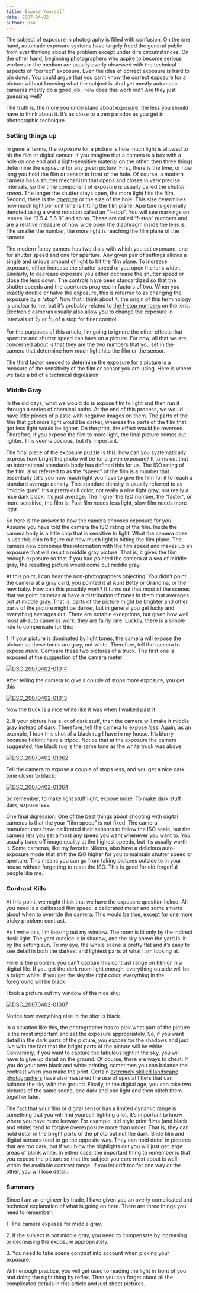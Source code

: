 ```yaml
---
title: Expose Yourself
date: 2007-04-02
author: psu
---
```


<p>The subject of exposure in photography is filled with confusion. On the one
hand, automatic exposure systems have largely freed the general public from
ever thinking about the problem except under dire circumstances. On the other
hand, beginning photographers who aspire to become serious workers in the
medium are usually overly obsessed with the technical aspects of &ldquo;correct&rdquo;
exposure. Even the idea of correct exposure is hard to pin down. You could
argue that you can&rsquo;t know the correct exposure for a picture without knowing
what the subject is. And yet mostly automatic cameras mostly do a good job.
How does this work out? Are they just guessing well?</p>

<p>The truth is, the more you understand about exposure, the less you should have
to think about it. It&rsquo;s as close to a zen paradox as you get in photographic
technique.</p>

<h3 id="setting-things-up:1a1129059490b3ca9a1a8c4b4486ab72">Setting things up</h3>

<p>In general terms, the <em>exposure</em> for a picture is how much light is allowed to
hit the film or digital sensor. If you imagine that a camera is a box with a
hole on one end and a light-sensitive material on the other, then three things
determine the exposure for any given picture. First, there is the <em>time</em>, or
how long you hold the film or sensor in front of the hole. Of course, a modern
camera has a shutter mechanism that opens and closes in very precise
intervals, so the time component of exposure is usually called the <em>shutter
speed</em>. The longer the shutter stays open, the more light hits the film.
Second, there is the <a href="http://en.wikipedia.org/wiki/Aperture"><em>aperture</em></a> or
the size of the hole. This size determines how much light per unit time is
hitting the film plane. Aperture is generally denoted using a weird notation
called an &ldquo;f-stop&rdquo;. You will see markings on lenses like &ldquo;3.5 4 5.6 8&rdquo; and so
on. These are called &ldquo;f-stop&rdquo; numbers and are a relative measure of how wide
open the diaphragm inside the lens is. The smaller the number, the more light
is reaching the film plane of the camera.</p>

<p>The modern fancy camera has two dials with which you set exposure, one for
shutter speed and one for aperture. Any given pair of settings allows a single
and unique amount of light to hit the film plane. To increase exposure, either
increase the shutter speed or you open the lens wider. Similarly, to decrease
exposure you either decrease the shutter speed or close the lens down. The
controls have been standardized so that the shutter speeds and the apertures
progress in factors of two. When you exactly double or halve the exposure,
this is referred to as changing the exposure by a &ldquo;stop&rdquo;. Now that I think
about it, the origin of this terminology is unclear to me, but it&rsquo;s probably
related to <a href="http://en.wikipedia.org/wiki/F-number">the f-stop numbers</a> on the
lens. Electronic cameras usually also allow you to change the exposure in
intervals of <sup>1</sup>&frasl;<sub>2</sub> or <sup>1</sup>&frasl;<sub>3</sub> of a stop for finer control.</p>

<p>For the purposes of this article, I&rsquo;m going to ignore the other effects that
aperture and shutter speed can have on a picture. For now, all that we are
concerned about is that they are the two numbers that you set in the camera
that determine how much light hits the film or the sensor.</p>

<p>The third factor needed to determine the exposure for a picture is a measure
of the sensitivity of the film or sensor you are using. Here is where we take
a bit of a technical digression.</p>

<h3 id="middle-gray:1a1129059490b3ca9a1a8c4b4486ab72">Middle Gray</h3>

<p>In the old days, what we would do is expose film to light and then run it
through a series of chemical baths. At the end of this process, we would have
little pieces of plastic with negative images on them. The parts of the film
that got more light would be darker, whereas the parts of the film that got
less light would be lighter. On the print, the effect would be reversed.
Therefore, if you expose the film to more light, the final picture comes out
lighter. This seems obvious, but it&rsquo;s important.</p>

<p>The final piece of the exposure puzzle is this: how can you systematically
express how bright the photo will be for a given exposure? It turns out that
an international standards body has defined this for us. The ISO rating of the
film, also referred to as the &ldquo;speed&rdquo; of the film is a number that essentially
tells you how much light you have to give the film for it to reach a standard
average density. This standard density is usually referred to as &ldquo;middle
gray&rdquo;. It&rsquo;s a pretty dull color, not really a nice light gray, not really a
nice dark black. It&rsquo;s just average. The higher the ISO number, the &ldquo;faster&rdquo;,
or more sensitive, the film is. Fast film needs less light, slow film needs
more light.</p>

<p>So here is the answer to how the camera chooses exposure for you. Assume you
have told the camera the ISO rating of the film. Inside the camera body is a
little chip that is sensitive to light. What the camera does is use this chip
to figure out how much light is hitting the film plane. The camera now
combines this information with the film speed and makes up an exposure that
will result a middle gray picture. That is, it gives the film enough exposure
so that if you had pointed the camera at a sea of middle gray, the resulting
picture would come out middle gray.</p>

<p>At this point, I can hear the non-photographers objecting. You didn&rsquo;t point
the camera at a gray card, you pointed it at Aunt Betty or Grandma, or the new
baby. How can this possibly work? It turns out that most of the scenes that we
point cameras at have a distribution of tones in them that averages out at
middle gray. That is, parts of the picture might be brighter and other parts
of the picture might be darker, but in general you get lucky and everything
averages out. There are notable exceptions, but given how well most all-auto
cameras work, they are fairly rare. Luckily, there is a simple rule to
compensate for this:</p>

<p>1. If your picture is dominated by light tones, the camera will expose the
picture so these tones are gray, not white. Therefore, tell the camera to
expose <em>more</em>. Compare these two pictures of a truck. The first one is exposed
at the suggestion of the camera meter:</p>

<p><a href="http://www.flickr.com/photos/79904144@N00/4411340640/" title="DSC_20070402-01014 by psu13, on Flickr"><img src="http://farm5.static.flickr.com/4035/4411340640_6afc7f15
ee_m.jpg" alt="DSC_20070402-01014" /></a></p>

<p>After telling the camera to give a couple of stops more exposure, you get this</p>

<p><a href="http://www.flickr.com/photos/79904144@N00/4410573503/" title="DSC_20070402-01013 by psu13, on Flickr"><img src="http://farm3.static.flickr.com/2729/4410573503_575c3c2d
62_m.jpg" alt="DSC_20070402-01013" /></a></p>

<p>Now the truck is a nice white like it was when I walked past it.</p>

<p>2. If your picture has a lot of dark stuff, then the camera will make it
middle gray instead of dark. Therefore, tell the camera to expose <em>less</em>.
Again, as an example, I took this shot of a black rug I have in my house. It&rsquo;s
blurry because I didn&rsquo;t have a tripod. Notice that at the exposure the camera
suggested, the black rug is the same tone as the white truck was above:</p>

<p><a href="http://www.flickr.com/photos/79904144@N00/4411340938/" title="DSC_20070402-01062 by psu13, on Flickr"><img src="http://farm5.static.flickr.com/4042/4411340938_88fe7fa4
d3_m.jpg" alt="DSC_20070402-01062" /></a></p>

<p>Tell the camera to expose a couple of stops less, and you get a nice dark tone
closer to black:</p>

<p><a href="http://www.flickr.com/photos/79904144@N00/4411341064/" title="DSC_20070402-01064 by psu13, on Flickr"><img src="http://farm5.static.flickr.com/4042/4411341064_c362f08f
0c_m.jpg" alt="DSC_20070402-01064" /></a></p>

<p>So remember, to make light stuff light, expose more. To make dark stuff dark,
expose less.</p>

<p>One final digression: One of the best things about shooting with digital
cameras is that the your &ldquo;film speed&rdquo; is not fixed. The camera manufacturers
have calibrated their sensors to follow the ISO scale, but the camera lets you
set almost any speed you want whenever you want to. You usually trade off
image quality at the highest speeds, but it&rsquo;s usually worth it. Some cameras,
like my favorite Nikons, also have a delicious auto-exposure mode that shift
the ISO higher for you to maintain shutter speed or aperture. This means you
can go from taking pictures outside to in your house without forgetting to
reset the ISO. This is good for old forgetful people like me.</p>

<h3 id="contrast-kills:1a1129059490b3ca9a1a8c4b4486ab72">Contrast Kills</h3>

<p>At this point, we might think that we have the exposure question licked. All
you need is a calibrated film speed, a calibrated meter and some smarts about
when to override the camera. This would be true, except for one more tricky
problem: contrast.</p>

<p>As I write this, I&rsquo;m looking out my window. The room is lit only by the
indirect dusk light. The yard outside is in shadow, and the sky above the yard
is lit by the setting sun. To my eye, the whole scene is pretty flat and it&rsquo;s
easy to see detail in both the darkest and lightest parts of what I am looking
at.</p>

<p>Here is the problem: you can&rsquo;t capture this contrast range on film or in a
digital file. If you get the dark room light enough, everything outside will
be a bright white. If you get the sky the right color, everything in the
foreground will be black.</p>

<p>I took a picture out my window of the nice sky:</p>

<p><a href="http://www.flickr.com/photos/79904144@N00/4410573407/" title="DSC_20070402-01007 by psu13, on Flickr"><img src="http://farm5.static.flickr.com/4036/4410573407_b6123162
4a_m.jpg" alt="DSC_20070402-01007" /></a></p>

<p>Notice how everything else in the shot is black.</p>

<p>In a situation like this, the photographer has to pick what part of the
picture is the most important and set the exposure appropriately. So, if you
want detail in the dark parts of the picture, you expose for the shadows and
just live with the fact that the bright parts of the picture will be white.
Conversely, if you want to capture the fabulous light in the sky, you will
have to give up detail on the ground. Of course, there are ways to cheat. If
you do your own black and white printing, sometimes you can balance the
contrast when you make the print. Certain <a href="http://mountainlight.com/filters.html">extremely skilled landscape
photographers</a> have also mastered the
use of special filters that can balance the sky with the ground. Finally, in
the digital age, you can take two pictures of the same scene, one dark and one
light and then stitch them together later.</p>

<p>The fact that your film or digital sensor has a limited dynamic range is
something that you will find yourself fighting a lot. It&rsquo;s important to know
where you have more leeway. For example, old style print films (and black and
white) tend to forgive overexposure more than under. That is, they can hold
detail in the bright parts of the photo but not the dark. Slide film and
digital sensors tend to go the opposite way. They can hold detail in pictures
that are too dark, but if you blow the highlights out you will just get large
areas of blank white. In either case, the important thing to remember is that
you expose the picture so that the subject you care most about is well within
the available contrast range. If you let drift too far one way or the other,
you will lose detail.</p>

<h3 id="summary:1a1129059490b3ca9a1a8c4b4486ab72">Summary</h3>

<p>Since I am an engineer by trade, I have given you an overly complicated and
technical explanation of what is going on here. There are three things you
need to remember:</p>

<p>1. The camera exposes for middle gray.</p>

<p>2. If the subject is not middle gray, you need to compensate by increasing or
decreasing the exposure appropriately.</p>

<p>3. You need to take scene contrast into account when picking your exposure.</p>

<p>With enough practice, you will get used to reading the light in front of you
and doing the right thing by reflex. Then you can forget about all the
complicated details in this article and just shoot pictures.</p>
